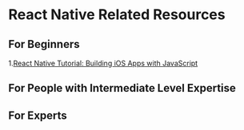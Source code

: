 # React Native Related Resources

## For Beginners

1.[React Native Tutorial: Building iOS Apps with JavaScript](https://www.raywenderlich.com/165140/react-native-tutorial-building-ios-android-apps-javascript)

## For People with Intermediate Level Expertise

## For Experts
